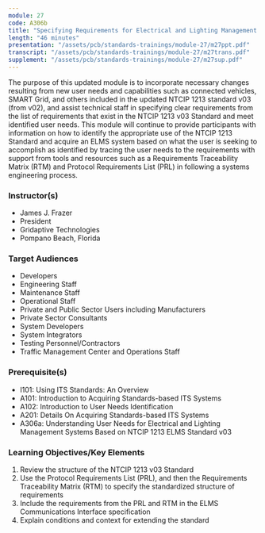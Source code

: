 ```yaml
---
module: 27
code: A306b
title: "Specifying Requirements for Electrical and Lighting Management Systems based on NTCIP 1213 ELMS Standard v03"
length: "46 minutes"
presentation: "/assets/pcb/standards-trainings/module-27/m27ppt.pdf"
transcript: "/assets/pcb/standards-trainings/module-27/m27trans.pdf"
supplement: "/assets/pcb/standards-trainings/module-27/m27sup.pdf"
---
```

The purpose of this updated module is to incorporate necessary changes resulting from new user needs and capabilities such as connected vehicles, SMART Grid, and others included in the updated NTCIP 1213 standard v03 (from v02), and assist technical staff in specifying clear requirements from the list of requirements that exist in the NTCIP 1213 v03 Standard and meet identified user needs. This module will continue to provide participants with information on how to identify the appropriate use of the NTCIP 1213 Standard and acquire an ELMS system based on what the user is seeking to accomplish as identified by tracing the user needs to the requirements with support from tools and resources such as a Requirements Traceability Matrix (RTM) and Protocol Requirements List (PRL) in following a systems engineering process.

### Instructor(s)
* James J. Frazer
* President
* Gridaptive Technologies
* Pompano Beach, Florida

### Target Audiences
* Developers
* Engineering Staff
* Maintenance Staff
* Operational Staff
* Private and Public Sector Users including Manufacturers
* Private Sector Consultants
* System Developers
* System Integrators
* Testing Personnel/Contractors
* Traffic Management Center and Operations Staff

### Prerequisite(s)
* I101: Using ITS Standards: An Overview
* A101: Introduction to Acquiring Standards-based ITS Systems
* A102: Introduction to User Needs Identification
* A201: Details On Acquiring Standards-based ITS Systems
* A306a: Understanding User Needs for Electrical and Lighting Management Systems Based on NTCIP 1213 ELMS Standard v03

### Learning Objectives/Key Elements
1. Review the structure of the NTCIP 1213 v03 Standard
2. Use the Protocol Requirements List (PRL), and then the Requirements Traceability Matrix (RTM) to specify the standardized structure of requirements
3. Include the requirements from the PRL and RTM in the ELMS Communications Interface specification
4. Explain conditions and context for extending the standard 